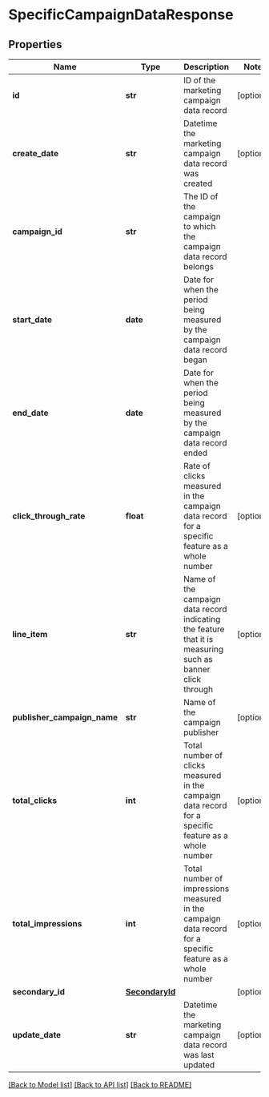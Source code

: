# SpecificCampaignDataResponse

## Properties
Name | Type | Description | Notes
------------ | ------------- | ------------- | -------------
**id** | **str** | ID of the marketing campaign data record | [optional] 
**create_date** | **str** | Datetime the marketing campaign data record was created | [optional] 
**campaign_id** | **str** | The ID of the campaign to which the campaign data record belongs | 
**start_date** | **date** | Date for when the period being measured by the campaign data record began | 
**end_date** | **date** | Date for when the period being measured by the campaign data record ended | 
**click_through_rate** | **float** | Rate of clicks measured in the campaign data record for a specific feature as a whole number | [optional] 
**line_item** | **str** | Name of the campaign data record indicating the feature that it is measuring such as banner click through | [optional] 
**publisher_campaign_name** | **str** | Name of the campaign publisher | [optional] 
**total_clicks** | **int** | Total number of clicks measured in the campaign data record for a specific feature as a whole number | [optional] 
**total_impressions** | **int** | Total number of impressions measured in the campaign data record for a specific feature as a whole number | [optional] 
**secondary_id** | [**SecondaryId**](SecondaryId.md) |  | [optional] 
**update_date** | **str** | Datetime the marketing campaign data record was last updated | [optional] 

[[Back to Model list]](../README.md#documentation-for-models) [[Back to API list]](../README.md#documentation-for-api-endpoints) [[Back to README]](../README.md)


